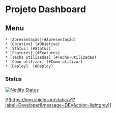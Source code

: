 # Projeto Dashboard

## Menu

    * [Apresentação](#Apresentação)
    * [Objetivo] (#Objetivo)
    * [Status] (#Status)
    * [Features] (#Features)
    * [Techs utilizadas] (#Techs-utilizadas)
    * [Como utilizar] (#Como-utilizar)
    * [Deploy]  (#Deploy)

### Status

[![Netlify Status](https://api.netlify.com/api/v1/badges/5433c841-e738-419e-912f-d93faeac3678/deploy-status)](https://app.netlify.com/sites/jose-carlos-rodrigues-dashboard/deploys)

[!(https://img.shields.io/static/v1?label=Developer&message=DEV&color=lightgrey)]

